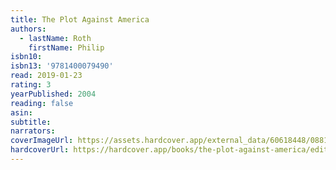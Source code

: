 ```yaml
---
title: The Plot Against America
authors:
  - lastName: Roth
    firstName: Philip
isbn10:
isbn13: '9781400079490'
read: 2019-01-23
rating: 3
yearPublished: 2004
reading: false
asin:
subtitle:
narrators:
coverImageUrl: https://assets.hardcover.app/external_data/60618448/0881698eed9087a4a3b035448baf41af0b8f05cb.jpeg
hardcoverUrl: https://hardcover.app/books/the-plot-against-america/editions/30569775
---
```

